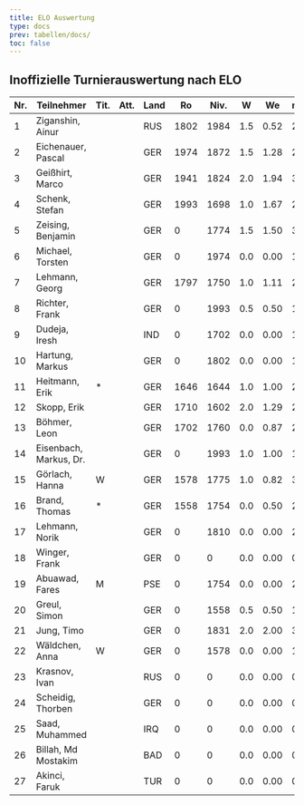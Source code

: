 ```yaml
---
title: ELO Auswertung
type: docs
prev: tabellen/docs/
toc: false
---
```


## Inoffizielle Turnierauswertung nach ELO

| Nr. | Teilnehmer            | Tit. | Att. | Land | Ro   | Niv. | W  | We  | n  | Rp   | Rn   | Diff./K  |
|-----|-----------------------|------|------|------|------|------|----|-----|----|------|------|----------|
| 1   | Ziganshin, Ainur      |      |      | RUS  | 1802 | 1984 | 1.5| 0.52| 2  | 2177 | 1822 | +19.60/2 |
| 2   | Eichenauer, Pascal    |      |      | GER  | 1974 | 1872 | 1.5| 1.28| 2  | 2065 | 1978 | +4.40/2  |
| 3   | Geißhirt, Marco       |      |      | GER  | 1941 | 1824 | 2.0| 1.94| 3  | 1949 | 1942 | +1.20/2  |
| 4   | Schenk, Stefan        |      |      | GER  | 1993 | 1698 | 1.0| 1.67| 2  | 1698 | 1980 | -13.40/2 |
| 5   | Zeising, Benjamin     |      |      | GER  | 0    | 1774 | 1.5| 1.50| 3  | 1774 | 1774 | +0.00/0  |
| 6   | Michael, Torsten      |      |      | GER  | 0    | 1974 | 0.0| 0.00| 1  | 1297 | 1297 | +0.00/0  |
| 7   | Lehmann, Georg        |      |      | GER  | 1797 | 1750 | 1.0| 1.11| 2  | 1750 | 1795 | -2.20/2  |
| 8   | Richter, Frank        |      |      | GER  | 0    | 1993 | 0.5| 0.50| 1  | 1993 | 1993 | +0.00/0  |
| 9   | Dudeja, Iresh         |      |      | IND  | 0    | 1702 | 0.0| 0.00| 1  | 1025 | 1025 | +0.00/0  |
| 10  | Hartung, Markus       |      |      | GER  | 0    | 1802 | 0.0| 0.00| 1  | 1125 | 1125 | +0.00/0  |
| 11  | Heitmann, Erik        | *    |      | GER  | 1646 | 1644 | 1.0| 1.00| 2  | 1644 | 1646 | +0.00/4  |
| 12  | Skopp, Erik           |      |      | GER  | 1710 | 1602 | 2.0| 1.29| 2  | 2279 | 1724 | +14.20/2 |
| 13  | Böhmer, Leon          |      |      | GER  | 1702 | 1760 | 0.0| 0.87| 2  | 1083 | 1668 | -34.80/4 |
| 14  | Eisenbach, Markus, Dr.|      |      | GER  | 0    | 1993 | 1.0| 1.00| 1  | 2006 | 2006 | +0.00/0  |
| 15  | Görlach, Hanna        | W    |      | GER  | 1578 | 1775 | 1.0| 0.82| 3  | 1650 | 1585 | +7.20/4  |
| 16  | Brand, Thomas         | *    |      | GER  | 1558 | 1754 | 0.0| 0.50| 2  | 1077 | 1538 | -20.00/4 |
| 17  | Lehmann, Norik        |      |      | GER  | 0    | 1810 | 0.0| 0.00| 2  | 1133 | 1133 | +0.00/0  |
| 18  | Winger, Frank         |      |      | GER  | 0    | 0    | 0.0| 0.00| 0  | 0    | 0    | +0.00/0  |
| 19  | Abuawad, Fares        | M    |      | PSE  | 0    | 1754 | 0.0| 0.00| 2  | 1077 | 1077 | +0.00/0  |
| 20  | Greul, Simon          |      |      | GER  | 0    | 1558 | 0.5| 0.50| 1  | 1558 | 1558 | +0.00/0  |
| 21  | Jung, Timo            |      |      | GER  | 0    | 1831 | 2.0| 2.00| 3  | 1844 | 1844 | +0.00/0  |
| 22  | Wäldchen, Anna        | W    |      | GER  | 0    | 1578 | 0.0| 0.00| 1  | 901  | 901  | +0.00/0  |
| 23  | Krasnov, Ivan         |      |      | RUS  | 0    | 0    | 0.0| 0.00| 0  | 0    | 0    | +0.00/0  |
| 24  | Scheidig, Thorben     |      |      | GER  | 0    | 0    | 0.0| 0.00| 0  | 0    | 0    | +0.00/0  |
| 25  | Saad, Muhammed        |      |      | IRQ  | 0    | 0    | 0.0| 0.00| 0  | 0    | 0    | +0.00/0  |
| 26  | Billah, Md Mostakim   |      |      | BAD  | 0    | 0    | 0.0| 0.00| 0  | 0    | 0    | +0.00/0  |
| 27  | Akinci, Faruk         |      |      | TUR  | 0    | 0    | 0.0| 0.00| 0  | 0    | 0    | +0.00/0  |

